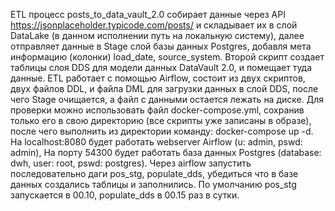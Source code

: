 ETL процесс posts_to_data_vault_2.0 собирает данные через API https://jsonplaceholder.typicode.com/posts/
и складывает их в слой DataLake (в данном исполнении путь на локальную систему), далее отправляет данные
в Stage слой базы данных Postgres, добавля мета информацию (колонки) load_date, source_system.
Второй скрипт создает таблицы слоя DDS для модели данных DataVault 2.0, и помещает туда данные.
ETL работает с помощью Airflow, состоит из двух скриптов, двух файлов DDL, и файла DML для загрузки данных в слой DDS, после чего Stage очищается, а файл с данными остается лежать на диске.
Для проверки можно использовать файл docker-compose.yml, сохранив только его в свою директорию (все скрипты уже записаны в образе), после чего выполнить
из директории команду: docker-compose up -d.
На localhost:8080 будет работать webserver Airflow (u: admin, pswd: admin),
На порту 54300 будет работать база данных Postgres (database: dwh, user: root, pswd: postgres).
Через airflow запустить последовательно даги pos_stg, populate_dds, убедиться что в базе данных создались таблицы и заполнились.
По умолчанию pos_stg запускается в 00.10, populate_dds в 00.15 раз в сутки.

